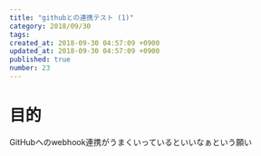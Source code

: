 ```yaml
---
title: "githubとの連携テスト (1)"
category: 2018/09/30
tags: 
created_at: 2018-09-30 04:57:09 +0900
updated_at: 2018-09-30 04:57:09 +0900
published: true
number: 23
---
```


# 目的
GitHubへのwebhook連携がうまくいっているといいなぁという願い
